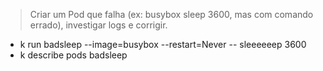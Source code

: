 > Criar um Pod que falha (ex: busybox sleep 3600, mas com comando errado), investigar logs e corrigir.
- k run badsleep --image=busybox --restart=Never -- sleeeeeep 3600
- k describe pods badsleep